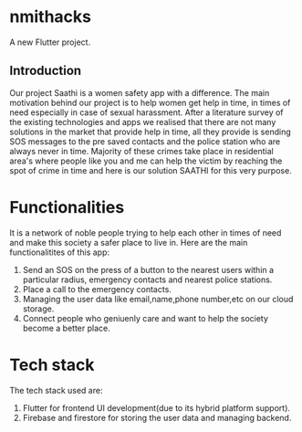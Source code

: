 # nmithacks

A new Flutter project.

## Introduction
Our project Saathi is a women safety app with a difference.
The main motivation behind our project is to help women get help in time, in times of need especially in case of 
sexual harassment. 
After a literature survey of the existing technologies and apps we realised that there are not many solutions in 
the market that provide help in time, all they provide is sending SOS messages to the pre saved contacts and the police station who are always never in time.
Majority of these crimes take place in residential area's where people like you and me can help the victim by reaching the spot of crime in time and here is our solution SAATHI for this very purpose.

# Functionalities
It is a network of noble people trying to help each other in times of need and make this society a safer place to live in.
Here are the main functionalitites of this app:
1. Send an SOS on the press of a button to the nearest users within a particular radius, emergency contacts and nearest police stations.
2. Place a call to the emergency contacts.
3. Managing the user data like email,name,phone number,etc on our cloud storage.
4. Connect people who geniuenly care and want to help the society become a better place.

# Tech stack
The tech stack used are:
1. Flutter for frontend UI development(due to its hybrid platform support).
2. Firebase and firestore for storing the user data and managing backend.



